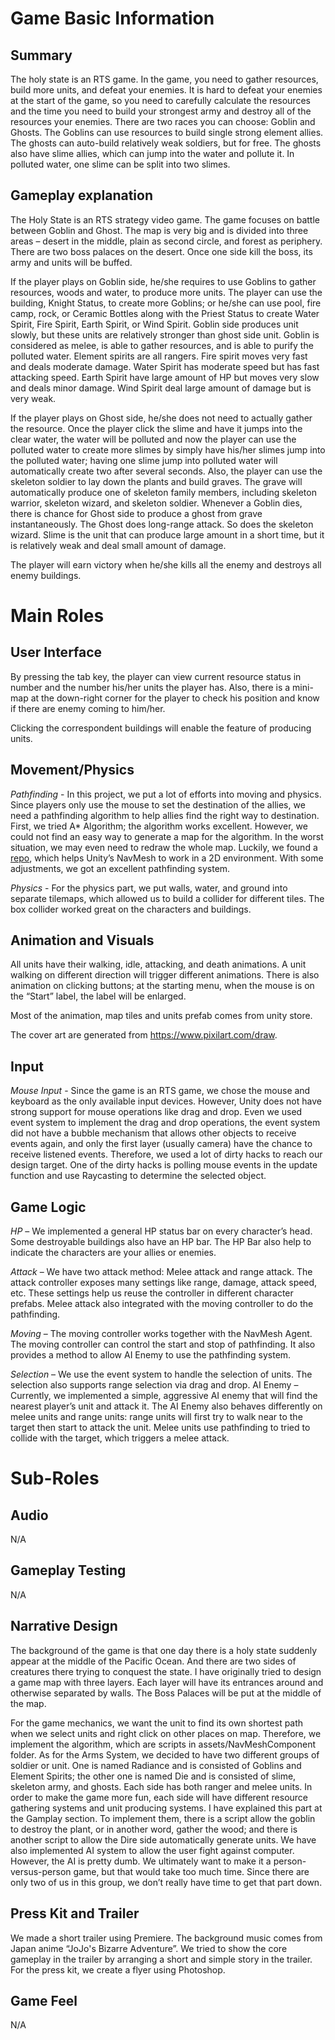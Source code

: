 # Game Basic Information #

## Summary ##

The holy state is an RTS game. In the game, you need to gather resources, build more units, and defeat your enemies. It is hard to defeat your enemies at the start of the game, so you need to carefully calculate the resources and the time you need to build your strongest army and destroy all of the resources your enemies. There are two races you can choose: Goblin and Ghosts. The Goblins can use resources to build single strong element allies. The ghosts can auto-build relatively weak soldiers, but for free. The ghosts also have slime allies, which can jump into the water and pollute it. In polluted water, one slime can be split into two slimes.

## Gameplay explanation ##

The Holy State is an RTS strategy video game. The game focuses on battle between Goblin and Ghost. The map is very big and is divided into three areas – desert in the middle, plain as second circle, and forest as periphery. There are two boss palaces on the desert. Once one side kill the boss, its army and units will be buffed. 

If the player plays on Goblin side, he/she requires to use Goblins to gather resources, woods and water, to produce more units. The player can use the building, Knight Status, to create more Goblins; or he/she can use pool, fire camp, rock, or Ceramic Bottles along with the Priest Status to create Water Spirit, Fire Spirit, Earth Spirit, or Wind Spirit. Goblin side produces unit slowly, but these units are relatively stronger than ghost side unit. Goblin is considered as melee, is able to gather resources, and is able to purify the polluted water. Element spirits are all rangers. Fire spirit moves very fast and deals moderate damage. Water Spirit has moderate speed but has fast attacking speed. Earth Spirit have large amount of HP but moves very slow and deals minor damage. Wind Spirit deal large amount of damage but is very weak.

If the player plays on Ghost side, he/she does not need to actually gather the resource. Once the player click the slime and have it jumps into the clear water, the water will be polluted and now the player can use the polluted water to create more slimes by simply have his/her slimes jump into the polluted water; having one slime jump into polluted water will automatically create two after several seconds. Also, the player can use the skeleton soldier to lay down the plants and build graves. The grave will automatically produce one of skeleton family members, including skeleton warrior, skeleton wizard, and skeleton soldier. Whenever a Goblin dies, there is chance for Ghost side to produce a ghost from grave instantaneously. The Ghost does long-range attack. So does the skeleton wizard. Slime is the unit that can produce large amount in a short time, but it is relatively weak and deal small amount of damage.

The player will earn victory when he/she kills all the enemy and destroys all enemy buildings. 

# Main Roles #

## User Interface

By pressing the tab key, the player can view current resource status in number and the number his/her units the player has. Also, there is a mini-map at the down-right corner for the player to check his position and know if there are enemy coming to him/her.

Clicking the correspondent buildings will enable the feature of producing units.


## Movement/Physics

*Pathfinding* - In this project, we put a lot of efforts into moving and physics. Since players only use the mouse to set the destination of the allies, we need a pathfinding algorithm to help allies find the right way to destination. First, we tried A* Algorithm; the algorithm works excellent. However, we could not find an easy way to generate a map for the algorithm. In the worst situation, we may even need to redraw the whole map. Luckily, we found a [repo](https://github.com/h8man/NavMeshPlus), which helps Unity’s NavMesh to work in a 2D environment. With some adjustments, we got an excellent pathfinding system. 

*Physics* - For the physics part, we put walls, water, and ground into separate tilemaps, which allowed us to build a collider for different tiles. The box collider worked great on the characters and buildings. 


## Animation and Visuals

All units have their walking, idle, attacking, and death animations. A unit walking on different direction will trigger different animations. There is also animation on clicking buttons; at the starting menu, when the mouse is on the “Start” label, the label will be enlarged.

Most of the animation, map tiles and units prefab comes from unity store.

The cover art are generated from https://www.pixilart.com/draw.

## Input

*Mouse Input* - Since the game is an RTS game, we chose the mouse and keyboard as the only available input devices. However, Unity does not have strong support for mouse operations like drag and drop. Even we used event system to implement the drag and drop operations, the event system did not have a bubble mechanism that allows other objects to receive events again, and only the first layer (usually camera) have the chance to receive listened events. Therefore, we used a lot of dirty hacks to reach our design target. One of the dirty hacks is polling mouse events in the update function and use Raycasting to determine the selected object. 

## Game Logic

*HP* – We implemented a general HP status bar on every character’s head. Some destroyable buildings also have an HP bar. The HP Bar also help to indicate the characters are your allies or enemies. 

*Attack* – We have two attack method: Melee attack and range attack. The attack controller exposes many settings like range, damage, attack speed, etc. These settings help us reuse the controller in different character prefabs. Melee attack also integrated with the moving controller to do the pathfinding. 

*Moving* – The moving controller works together with the NavMesh Agent. The moving controller can control the start and stop of pathfinding. It also provides a method to allow AI Enemy to use the pathfinding system.

*Selection* – We use the event system to handle the selection of units. The selection also supports range selection via drag and drop. 
AI Enemy – Currently, we implemented a simple, aggressive AI enemy that will find the nearest player’s unit and attack it. The AI Enemy also behaves differently on melee units and range units: range units will first try to walk near to the target then start to attack the unit. Melee units use pathfinding to tried to collide with the target, which triggers a melee attack.


# Sub-Roles

## Audio

N/A

## Gameplay Testing

N/A

## Narrative Design

The background of the game is that one day there is a holy state suddenly appear at the middle of the Pacific Ocean. And there are two sides of creatures there trying to conquest the state. 
I have originally tried to design a game map with three layers. Each layer will have its entrances around and otherwise separated by walls. The Boss Palaces will be put at the middle of the map.

For the game mechanics, we want the unit to find its own shortest path when we select units and right click on other places on map. Therefore, we implement the algorithm, which are scripts in assets/NavMeshComponent folder.
As for the Arms System, we decided to have two different groups of soldier or unit. One is named Radiance and is consisted of Goblins and Element Spirits; the other one is named Die and is consisted of slime, skeleton army, and ghosts. Each side has both ranger and melee units.
In order to make the game more fun, each side will have different resource gathering systems and unit producing systems. I have explained this part at the Gamplay section. To implement them, there is a script allow the goblin to destroy the plant, or in another word, gather the wood; and there is another script to allow the Dire side automatically generate units.
We have also implemented AI system to allow the user fight against computer. However, the AI is pretty dumb. We ultimately want to make it a person-versus-person game, but that would take too much time. Since there are only two of us in this group, we don’t really have time to get that part down.

## Press Kit and Trailer

We made a short trailer using Premiere. The background music comes from Japan anime “JoJo's Bizarre Adventure”. We tried to show the core gameplay in the trailer by arranging a short and simple story in the trailer. For the press kit, we create a flyer using Photoshop.


## Game Feel

N/A
